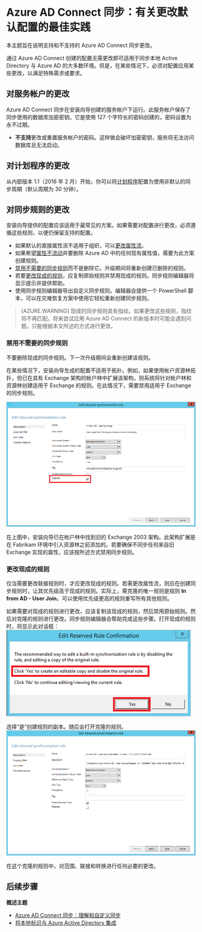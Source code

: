 <properties
    pageTitle="Azure AD Connect 同步：更改默认配置 | Azure"
    description="提供有关更改 Azure AD Connect 同步的默认配置的最佳实践。"
    services="active-directory"
    documentationcenter=""
    author="andkjell"
    manager="femila"
    editor=""/>

<tags
    ms.assetid="7638a031-1635-4942-94c3-fce8f09eed5e"
    ms.service="active-directory"
    ms.workload="identity"
    ms.tgt_pltfrm="na"
    ms.devlang="na"
    ms.topic="article"
    ms.date="02/08/2017"
    ms.author="billmath" 
    wacn.date="03/07/2017"/>
# Azure AD Connect 同步：有关更改默认配置的最佳实践
本主题旨在说明支持和不支持的 Azure AD Connect 同步更改。

通过 Azure AD Connect 创建的配置无需更改即可适用于同步本地 Active Directory 与 Azure AD 的大多数环境。但是，在某些情况下，必须对配置应用某些更改，以满足特殊需求或要求。

## 对服务帐户的更改
Azure AD Connect 同步在安装向导创建的服务帐户下运行。此服务帐户保存了同步使用的数据库加密密钥。它是使用 127 个字符长的密码创建的，密码设置为永不过期。

- **不支持**更改或重置服务帐户的密码。这样做会破坏加密密钥，服务将无法访问数据库且无法启动。

## 对计划程序的更改
从内部版本 1.1（2016 年 2 月）开始，你可以将[计划程序](/documentation/articles/active-directory-aadconnectsync-feature-scheduler/)配置为使用非默认的同步周期（默认周期为 30 分钟）。

## 对同步规则的更改 <a name="changes-to-synchronization-rules"></a>
安装向导提供的配置应该适用于最常见的方案。如果需要对配置进行更改，必须遵循这些规则，以便仍保留支持的配置。

- 如果默认的直接属性流不适用于组织，可以[更改属性流](/documentation/articles/active-directory-aadconnectsync-change-the-configuration/#other-common-attribute-flow-changes/)。
- 如果希望[属性不流动](/documentation/articles/active-directory-aadconnectsync-change-the-configuration/#do-not-flow-an-attribute/)并要删除 Azure AD 中的任何现有属性值，需要为此方案创建规则。
- [禁用不需要的同步规则](#disable-an-unwanted-sync-rule)而不是删除它。升级期间将重新创建已删除的规则。
- 若要[更改现成的规则](#change-an-out-of-box-rule)，应复制原始规则并禁用现成的规则。同步规则编辑器将显示提示并提供帮助。
- 使用同步规则编辑器导出自定义同步规则。编辑器会提供一个 PowerShell 脚本，可以在灾难恢复方案中使用它轻松重新创建同步规则。

> [AZURE.WARNING]
现成的同步规则具有指纹。如果更改这些规则，指纹将不再匹配。将来尝试应用 Azure AD Connect 的新版本时可能会遇到问题。只能根据本文所述的方式进行更改。

### 禁用不需要的同步规则 <a name="disable-an-unwanted-sync-rule"></a>
不要删除现成的同步规则。下一次升级期间会重新创建该规则。

在某些情况下，安装向导生成的配置不适用于拓扑。例如，如果使用帐户资源林拓扑，但已在具有 Exchange 架构的帐户林中扩展该架构，则系统将针对帐户林和资源林创建适用于 Exchange 的规则。在此情况下，需要禁用适用于 Exchange 的同步规则。

![已禁用同步规则](./media/active-directory-aadconnectsync-best-practices-changing-default-configuration/exchangedisabledrule.png)

在上图中，安装向导已在帐户林中找到旧的 Exchange 2003 架构。此架构扩展是在 Fabrikam 环境中引入资源林之前添加的。若要确保不同步任何来自旧 Exchange 实现的属性，应该按所述方式禁用同步规则。

### 更改现成的规则 <a name="change-an-out-of-box-rule"></a>
仅当需要更改联接规则时，才应更改现成的规则。若需更改属性流，则应在创建同步规则时，让其优先级高于现成的规则。实际上，需克隆的唯一规则是规则 **In from AD - User Join**。可以使用优先级更高的规则重写所有其他规则。

如果需要对现成的规则进行更改，应该复制该现成的规则，然后禁用原始规则。然后对克隆的规则进行更改。同步规则编辑器会帮助完成这些步骤。打开现成的规则时，将显示此对话框：
![对现成规则的警告](./media/active-directory-aadconnectsync-best-practices-changing-default-configuration/warningoutofboxrule.png)

选择“是”创建规则的副本。随后会打开克隆的规则。
![克隆的规则](./media/active-directory-aadconnectsync-best-practices-changing-default-configuration/clonedrule.png)

在这个克隆的规则中，对范围、联接和转换进行任何必要的更改。

## 后续步骤
**概述主题**

- [Azure AD Connect 同步：理解和自定义同步](/documentation/articles/active-directory-aadconnectsync-whatis/)
- [将本地标识与 Azure Active Directory 集成](/documentation/articles/active-directory-aadconnect/)

<!---HONumber=Mooncake_0227_2017-->
<!---Update_Description: wording update -->